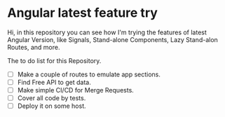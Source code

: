 # Angular latest feature try

Hi, in this repository you can see how I'm trying the features of latest Angular  Version, like Signals, Stand-alone
Components, Lazy Stand-alon Routes, and more.

The to do list for this Repository.

- [ ] Make a couple of routes to emulate app sections. 
- [ ] Find Free API to get data.
- [ ] Make simple CI/CD for Merge Requests.
- [ ] Cover all code by tests.
- [ ] Deploy it on some host.
